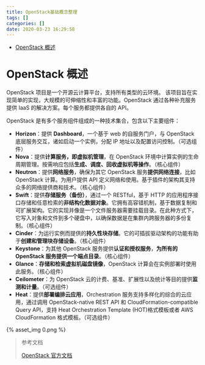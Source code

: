 ```yaml
---
title: OpenStack基础概念整理
tags: []
categories: []
date: 2020-03-23 16:29:58
---
```


- [OpenStack 概述](#openstack-%e6%a6%82%e8%bf%b0)

<!--more-->

# OpenStack 概述

OpenStack 项目是一个开源云计算平台，支持所有类型的云环境。 该项目旨在实现简单的实现，大规模的可伸缩性和丰富的功能。OpenStack 通过各种补充服务提供 IaaS 的解决方案。每个服务都提供各自的 API。

OpenStack 是有多个服务组件组成的一种技术集合，包含以下主要组件：

- **Horizon**：提供 **Dashboard**，一个基于 web 的自服务门户，与 OpenStack 底层服务交互，诸如启动一个实例，分配 IP 地址以及配置访问控制。（可选组件）
- **Nova**：提供**计算服务，即虚拟机管理**，在 OpenStack 环境中计算实例的生命周期管理。按需响应包括**生成、调度、回收虚拟机等操作**。（核心组件）
- **Neutron**：提供**网络服务**，确保为其它 OpenStack 服务**提供网络连接**，比如 OpenStack 计算。为用户提供 API 定义网络和使用。基于插件的架构其支持众多的网络提供商和技术。（核心组件）
- **Swift**：提供**存储服务（备份）**，通过一个 RESTful，基于 HTTP 的应用程序接口存储和任意检索的**非结构化数据对象**。它拥有高容错机制，基于数据复制和可扩展架构。它的实现并像是一个文件服务器需要挂载目录。在此种方式下，它写入对象和文件到多个硬盘中，以确保数据是在集群内跨服务器的多份复制。（核心组件）
- **Cinder**：为运行实例而提供的**持久性块存储**。它的可插拔驱动架构的功能有助于**创建和管理块存储设备**。（核心组件）
- **Keystone**：为其他 OpenStack 服务提供**认证和授权服务**，**为所有的 OpenStack 服务提供一个端点目录**。（核心组件）
- **Glance**：**存储和检索虚拟机磁盘镜像**，OpenStack 计算会在实例部署时使用此服务。（核心组件）
- **Ceilometer**：为 OpenStack 云的计费、基准、扩展性以及统计等目的提供**监测和计量**。（可选组件）
- **Heat**：提供**部署编排云应用**，Orchestration 服务支持多样化的综合的云应用，通过调用 OpenStack-native REST API 和 CloudFormation-compatible Query API，支持 Heat Orchestration Template (HOT)格式模板或者 AWS CloudFormation 格式模板。（可选组件）

{% asset_img 0.png %}

> 参考文档
>
> [OpenStack 官方文档](https://docs.openstack.org/mitaka/zh_CN/install-guide-rdo/overview.html)
